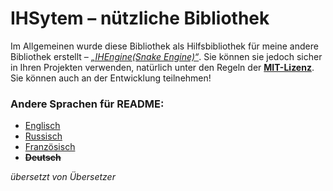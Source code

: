 # IHSytem – nützliche Bibliothek
Im Allgemeinen wurde diese Bibliothek als Hilfsbibliothek für meine andere Bibliothek erstellt –
[*„IHEngine(Snake Engine)“*](https://github.com/IHateGameDev/SnakeEnine). Sie können sie jedoch sicher in Ihren Projekten verwenden, natürlich unter den Regeln der [**MIT-Lizenz**](../License). Sie können auch an der Entwicklung teilnehmen!
### Andere Sprachen für README:
- [Englisch](../README)
- [Russisch](RMRussian.md)
- [Französisch](RMRussian.md)
- ~~**Deutsch**~~

*übersetzt von Übersetzer*
